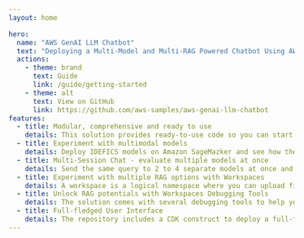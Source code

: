 ```yaml
---
layout: home

hero:
  name: "AWS GenAI LLM Chatbot"
  text: "Deploying a Multi-Model and Multi-RAG Powered Chatbot Using AWS CDK on AWS"
  actions:
    - theme: brand
      text: Guide
      link: /guide/getting-started
    - theme: alt
      text: View on GitHub
      link: https://github.com/aws-samples/aws-genai-llm-chatbot
features:
  - title: Modular, comprehensive and ready to use
    details: This solution provides ready-to-use code so you can start experimenting with a variety of Large Language Models and Multimodal Language Models, settings and prompts in your own AWS account.
  - title: Experiment with multimodal models
    details: Deploy IDEFICS models on Amazon SageMazker and see how the chatbot can answer questions about images, describe visual content, and generate text grounded in multiple images.
  - title: Multi-Session Chat - evaluate multiple models at once
    details: Send the same query to 2 to 4 separate models at once and see how each one responds based on its own learned history, context and access to the same powerful document retriever.
  - title: Experiment with multiple RAG options with Workspaces
    details: A workspace is a logical namespace where you can upload files for indexing and storage in one of the vector databases. You can select the embeddings model and text-splitting configuration of your choice.
  - title: Unlock RAG potentials with Workspaces Debugging Tools
    details: The solution comes with several debugging tools to help you debug RAG scenarios.
  - title: Full-fledged User Interface
    details: The repository includes a CDK construct to deploy a full-fledged UI built with React to interact with the deployed LLMs/MLMs as chatbots. Hosted on Amazon S3 and distributed with Amazon CloudFront.
---
```

